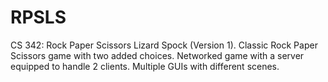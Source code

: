# RPSLS
CS 342: Rock Paper Scissors Lizard Spock (Version 1). Classic Rock Paper Scissors game with two added choices. Networked game with a server equipped to handle 2 clients. Multiple GUIs with different scenes.
